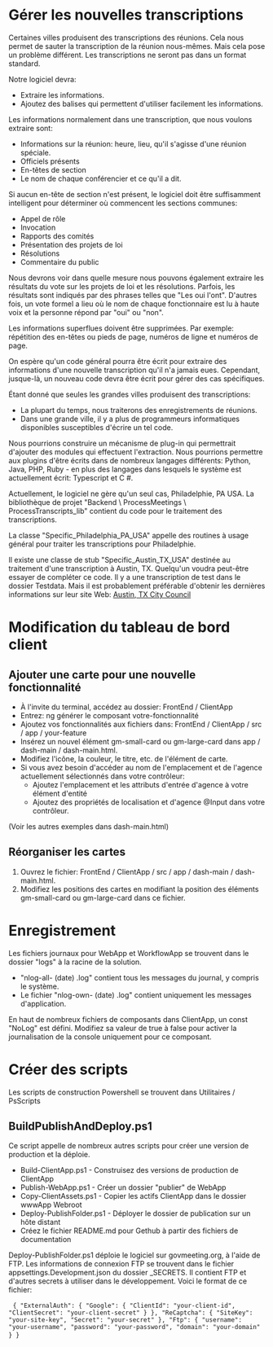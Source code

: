 <h1> Gérer les nouvelles transcriptions </h1><p> Certaines villes produisent des transcriptions des réunions. Cela nous permet de sauter la transcription de la réunion nous-mêmes. Mais cela pose un problème différent. Les transcriptions ne seront pas dans un format standard. </p><p> Notre logiciel devra: </p>
<ul>
<li> Extraire les informations. </li>
<li> Ajoutez des balises qui permettent d&#39;utiliser facilement les informations. </li>
</ul><p> Les informations normalement dans une transcription, que nous voulons extraire sont: </p>
<ul>
<li> Informations sur la réunion: heure, lieu, qu&#39;il s&#39;agisse d&#39;une réunion spéciale. </li>
<li> Officiels présents </li>
<li> En-têtes de section </li>
<li> Le nom de chaque conférencier et ce qu&#39;il a dit. </li>
</ul><p> Si aucun en-tête de section n&#39;est présent, le logiciel doit être suffisamment intelligent pour déterminer où commencent les sections communes: </p>
<ul>
<li> Appel de rôle </li>
<li> Invocation </li>
<li> Rapports des comités </li>
<li> Présentation des projets de loi </li>
<li> Résolutions </li>
<li> Commentaire du public </li>
</ul><p> Nous devrons voir dans quelle mesure nous pouvons également extraire les résultats du vote sur les projets de loi et les résolutions. Parfois, les résultats sont indiqués par des phrases telles que "Les oui l&#39;ont". D&#39;autres fois, un vote formel a lieu où le nom de chaque fonctionnaire est lu à haute voix et la personne répond par "oui" ou "non". </p><p> Les informations superflues doivent être supprimées. Par exemple: répétition des en-têtes ou pieds de page, numéros de ligne et numéros de page. </p><p> On espère qu&#39;un code général pourra être écrit pour extraire des informations d&#39;une nouvelle transcription qu&#39;il n&#39;a jamais eues. Cependant, jusque-là, un nouveau code devra être écrit pour gérer des cas spécifiques. </p><p> Étant donné que seules les grandes villes produisent des transcriptions: </p>
<ul>
<li> La plupart du temps, nous traiterons des enregistrements de réunions. </li>
<li> Dans une grande ville, il y a plus de programmeurs informatiques disponibles susceptibles d&#39;écrire un tel code. </li>
</ul><p> Nous pourrions construire un mécanisme de plug-in qui permettrait d&#39;ajouter des modules qui effectuent l&#39;extraction. Nous pourrions permettre aux plugins d&#39;être écrits dans de nombreux langages différents: Python, Java, PHP, Ruby - en plus des langages dans lesquels le système est actuellement écrit: Typescript et C #. </p><p> Actuellement, le logiciel ne gère qu&#39;un seul cas, Philadelphie, PA USA. La bibliothèque de projet "Backend \ ProcessMeetings \ ProcessTranscripts_lib" contient du code pour le traitement des transcriptions. </p><p> La classe "Specific_Philadelphia_PA_USA" appelle des routines à usage général pour traiter les transcriptions pour Philadelphie. </p><p> Il existe une classe de stub "Specific_Austin_TX_USA" destinée au traitement d&#39;une transcription à Austin, TX. Quelqu&#39;un voudra peut-être essayer de compléter ce code. Il y a une transcription de test dans le dossier Testdata. Mais il est probablement préférable d&#39;obtenir les dernières informations sur leur site Web: <a href="https://www.austintexas.gov/department/city-council/council/council_meeting_info_center.htm">Austin, TX City Council</a> </p><h1> Modification du tableau de bord client </h1><h2> Ajouter une carte pour une nouvelle fonctionnalité </h2>
<ul>
<li> À l&#39;invite du terminal, accédez au dossier: FrontEnd / ClientApp </li>
<li> Entrez: ng générer le composant votre-fonctionnalité </li>
<li> Ajoutez vos fonctionnalités aux fichiers dans: FrontEnd / ClientApp / src / app / your-feature </li>
<li> Insérez un nouvel élément gm-small-card ou gm-large-card dans app / dash-main / dash-main.html. </li>
<li> Modifiez l&#39;icône, la couleur, le titre, etc. de l&#39;élément de carte. </li>
<li> Si vous avez besoin d&#39;accéder au nom de l&#39;emplacement et de l&#39;agence actuellement sélectionnés dans votre contrôleur: 
<ul>
<li> Ajoutez l&#39;emplacement et les attributs d&#39;entrée d&#39;agence à votre élément d&#39;entité </li>
<li> Ajoutez des propriétés de localisation et d&#39;agence @Input dans votre contrôleur. </li>
</ul></li>
</ul><p> (Voir les autres exemples dans dash-main.html) </p><h2> Réorganiser les cartes </h2><ol>
<li> Ouvrez le fichier: FrontEnd / ClientApp / src / app / dash-main / dash-main.html. </li>
<li> Modifiez les positions des cartes en modifiant la position des éléments gm-small-card ou gm-large-card dans ce fichier. </li></ol><h1> Enregistrement </h1><p> Les fichiers journaux pour WebApp et WorkflowApp se trouvent dans le dossier "logs" à la racine de la solution. </p>
<ul>
<li> "nlog-all- (date) .log" contient tous les messages du journal, y compris le système. </li>
<li> Le fichier "nlog-own- (date) .log" contient uniquement les messages d&#39;application. </li>
</ul><p> En haut de nombreux fichiers de composants dans ClientApp, un const "NoLog" est défini. Modifiez sa valeur de true à false pour activer la journalisation de la console uniquement pour ce composant. </p><h1> Créer des scripts </h1><p> Les scripts de construction Powershell se trouvent dans Utilitaires / PsScripts </p><h2> BuildPublishAndDeploy.ps1 </h2><p> Ce script appelle de nombreux autres scripts pour créer une version de production et la déploie. </p>
<ul>
<li> Build-ClientApp.ps1 - Construisez des versions de production de ClientApp </li>
<li> Publish-WebApp.ps1 - Créer un dossier "publier" de WebApp </li>
<li> Copy-ClientAssets.ps1 - Copier les actifs ClientApp dans le dossier wwwApp Webroot </li>
<li> Deploy-PublishFolder.ps1 - Déployer le dossier de publication sur un hôte distant </li>
<li> Créez le fichier README.md pour Gethub à partir des fichiers de documentation </li>
</ul><p> Deploy-PublishFolder.ps1 déploie le logiciel sur govmeeting.org, à l&#39;aide de FTP. Les informations de connexion FTP se trouvent dans le fichier appsettings.Development.json du dossier _SECRETS. Il contient FTP et d&#39;autres secrets à utiliser dans le développement. Voici le format de ce fichier: </p><pre> <code>{ "ExternalAuth": { "Google": { "ClientId": "your-client-id", "ClientSecret": "your-client-secret" } }, "ReCaptcha": { "SiteKey": "your-site-key", "Secret": "your-secret" }, "Ftp": { "username": "your-username", "password": "your-password", "domain": "your-domain" } }</code> </pre>